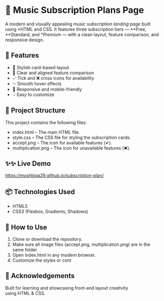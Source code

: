 # 🎵 Music Subscription Plans Page

A modern and visually appealing *music subscription landing page* built using *HTML and CSS. It features three subscription tiers — **Free, **Standard, and **Premium* — with a clean layout, feature comparison, and responsive design.

## 🚀 Features

- 🎨 Stylish card-based layout  
- 🧾 Clear and aligned feature comparison  
- ✅ Tick and ❌ cross icons for availability  
- ✨ Smooth hover effects  
- 📱 Responsive and mobile-friendly  
- 💡 Easy to customize

## 📁 Project Structure

This project contains the following files:
- index.html – The main HTML file.
- style.css – The CSS file for styling the subscription cards.
- accept.png – The icon for available features (✔).
- multiplication.png – The icon for unavailable features (✖).

## ✨✨ Live Demo

 https://mushbiqa29.github.io/subscription-plan/
 
## 📦 Technologies Used

- HTML5  
- CSS3 (Flexbox, Gradients, Shadows)

## 🔧 How to Use

1. Clone or download the repository.
2. Make sure all image files (accept.png, multiplication.png) are in the same folder.
3. Open index.html in any modern browser.
4. Customize the styles or cont

## 🙌 Acknowledgements

Built for learning and showcasing front-end layout creativity using HTML & CSS.
